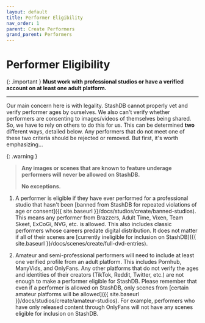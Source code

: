 ```yaml
---
layout: default
title: Performer Eligibility
nav_order: 1
parent: Create Performers
grand_parent: Performers
---
```


# Performer Eligibility

{: .important }
**Must work with professional studios or have a verified account on at least one adult platform.**

---

Our main concern here is with legality. StashDB cannot properly vet and verify performer ages by ourselves. We also can't verify whether performers are consenting to images/videos of themselves being shared. So, we have to rely on others to do this for us. This can be determined **two** different ways, detailed below. Any performers that do not meet one of these two criteria should be rejected or removed. But first, it's worth emphasizing...

{: .warning }
>
> **Any images or scenes that are known to feature underage performers will never be allowed on StashDB.**
>
> **No exceptions.**

1. A performer is eligible if they have ever performed for a professional studio that hasn't been [banned from StashDB for repeated violations of age or consent]({{ site.baseurl }}/docs/studios/create/banned-studios). This means any performer from Brazzers, Adult Time, Vixen, Team Skeet, ExCoGi, NVG, etc. is allowed. This also includes classic performers whose careers predate digital distribution. It does not matter if all of their scenes are [currently ineligible for inclusion on StashDB]({{ site.baseurl }}/docs/scenes/create/full-dvd-entries).

2. Amateur and semi-professional performers will need to include at least one verified profile from an adult platform. This includes Pornhub, ManyVids, and OnlyFans. Any other platforms that do not verify the ages and identities of their creators (TikTok, Reddit, Twitter, etc.) are not enough to make a performer eligible for StashDB. Please remember that even if a performer is allowed on StashDB, only scenes from [certain amateur platforms will be allowed]({{ site.baseurl }}/docs/studios/create/amateur-studios). For example, performers who have only released content through OnlyFans will not have any scenes eligible for inclusion on StashDB.
